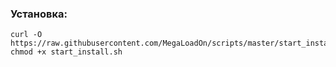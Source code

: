 ### Установка:
```
curl -O https://raw.githubusercontent.com/MegaLoadOn/scripts/master/start_install/start_install.sh
chmod +x start_install.sh
```
